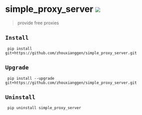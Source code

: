 simple_proxy_server
![](https://img.shields.io/badge/python%20-%203.7-brightgreen.svg)
========
> provide free proxies 

## `Install`
` pip install git+https://github.com/zhouxianggen/simple_proxy_server.git`

## `Upgrade`
` pip install --upgrade git+https://github.com/zhouxianggen/simple_proxy_server.git`

## `Uninstall`
` pip uninstall simple_proxy_server`

